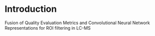 # Introduction
Fusion of Quality Evaluation Metrics and Convolutional Neural Network Representations for ROI filtering in LC-MS
